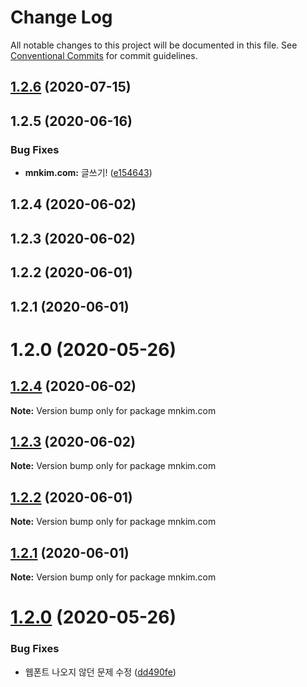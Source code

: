 # Change Log

All notable changes to this project will be documented in this file.
See [Conventional Commits](https://conventionalcommits.org) for commit guidelines.

## [1.2.6](https://github.com/johnny-mh/blog/compare/mnkim.com@1.0.5...mnkim.com@1.2.6) (2020-07-15)



## 1.2.5 (2020-06-16)


### Bug Fixes

* **mnkim.com:** 글쓰기! ([e154643](https://github.com/johnny-mh/blog/commit/e1546437c33c67f4efa441f406055038a782aff6))



## 1.2.4 (2020-06-02)



## 1.2.3 (2020-06-02)



## 1.2.2 (2020-06-01)



## 1.2.1 (2020-06-01)



# 1.2.0 (2020-05-26)





## [1.2.4](https://github.com/johnny-mh/blog/compare/v1.2.3...v1.2.4) (2020-06-02)

**Note:** Version bump only for package mnkim.com





## [1.2.3](https://github.com/johnny-mh/blog/compare/v1.2.2...v1.2.3) (2020-06-02)

**Note:** Version bump only for package mnkim.com





## [1.2.2](https://github.com/johnny-mh/blog/compare/v1.2.1...v1.2.2) (2020-06-01)

**Note:** Version bump only for package mnkim.com





## [1.2.1](https://github.com/johnny-mh/blog/compare/v1.2.0...v1.2.1) (2020-06-01)

**Note:** Version bump only for package mnkim.com





# [1.2.0](https://github.com/johnny-mh/blog/compare/v1.0.0...v1.2.0) (2020-05-26)


### Bug Fixes

* 웹폰트 나오지 않던 문제 수정 ([dd490fe](https://github.com/johnny-mh/blog/commit/dd490febe7cd704223f3aa85e81f2ee4231e78b2))
